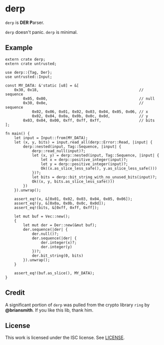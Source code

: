 # derp

`derp` is **DER P**arser.

`derp` doesn't panic. `derp` is minimal.

## Example

```
extern crate derp;
extern crate untrusted;

use derp::{Tag, Der};
use untrusted::Input;

const MY_DATA: &'static [u8] = &[
    0x30, 0x18,                                             // sequence
        0x05, 0x00,                                         // null
        0x30, 0x0e,                                         // sequence
            0x02, 0x06, 0x01, 0x02, 0x03, 0x04, 0x05, 0x06, // x
            0x02, 0x04, 0x0a, 0x0b, 0x0c, 0x0d,             // y
        0x03, 0x04, 0x00, 0xff, 0xff, 0xff,                 // bits
];

fn main() {
    let input = Input::from(MY_DATA);
    let (x, y, bits) = input.read_all(derp::Error::Read, |input| {
        derp::nested(input, Tag::Sequence, |input| {
            derp::read_null(input)?;
            let (x, y) = derp::nested(input, Tag::Sequence, |input| {
                let x = derp::positive_integer(input)?;
                let y = derp::positive_integer(input)?;
                Ok((x.as_slice_less_safe(), y.as_slice_less_safe()))
            })?;
            let bits = derp::bit_string_with_no_unused_bits(input)?;
            Ok((x, y, bits.as_slice_less_safe()))
        })
    }).unwrap();

    assert_eq!(x, &[0x01, 0x02, 0x03, 0x04, 0x05, 0x06]);
    assert_eq!(y, &[0x0a, 0x0b, 0x0c, 0x0d]);
    assert_eq!(bits, &[0xff, 0xff, 0xff]);

    let mut buf = Vec::new();
    {
        let mut der = Der::new(&mut buf);
        der.sequence(|der| {
            der.null()?;
            der.sequence(|der| {
                der.integer(x)?;
                der.integer(y)
            })?;
            der.bit_string(0, bits)
        }).unwrap();
    }

    assert_eq!(buf.as_slice(), MY_DATA);
}
```

## Credit

A significant portion of `derp` was pulled from the crypto library `ring` by **@briansmith**.
If you like this lib, thank him.

## License

This work is licensed under the ISC license. See [LICENSE](./LICENSE).
